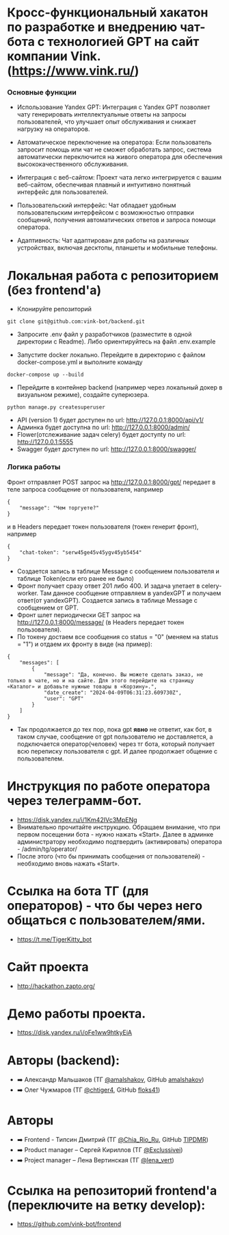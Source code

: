 # Кросс-функциональный хакатон по разработке и внедрению чат-бота с технологией GPT на сайт компании Vink. (https://www.vink.ru/)

### Основные функции
- Использование Yandex GPT: Интеграция с Yandex GPT позволяет чату генерировать интеллектуальные ответы на запросы пользователей, что улучшает опыт обслуживания и снижает нагрузку на операторов.

- Автоматическое переключение на оператора: Если пользователь запросит помощь или чат не сможет обработать запрос, система автоматически переключится на живого оператора для обеспечения высококачественного обслуживания.

- Интеграция с веб-сайтом: Проект чата легко интегрируется с вашим веб-сайтом, обеспечивая плавный и интуитивно понятный интерфейс для пользователей.

- Пользовательский интерфейс: Чат обладает удобным пользовательским интерфейсом с возможностью отправки сообщений, получения автоматических ответов и запроса помощи оператора.

- Адаптивность: Чат адаптирован для работы на различных устройствах, включая десктопы, планшеты и мобильные телефоны.

#  Локальная работа с репозиторием (без frontend'a)

- Клонируйте репозиторий
```
git clone git@github.com:vink-bot/backend.git
```

- Запросите .env файл у разработчиков (разместите в одной директории с Readme). Либо ориентируйтесь на файл .env.example

- Запустите docker локально. Перейдите в директорию с файлом docker-compose.yml и выполните команду
```
docker-compose up --build
```

- Перейдите в контейнер backend (например через локальный докер в визуальном режиме), создайте суперюзера.
```
python manage.py createsuperuser
```

- API (version 1) будет доступен по url:
http://127.0.0.1:8000/api/v1/
- Админка будет доступна по url:
http://127.0.0.1:8000/admin/
- Flower(отслеживание задач celery) будет доступty по url:
http://127.0.0.1:5555
- Swagger будет доступен по url:
http://127.0.0.1:8000/swagger/

### Логика работы
Фронт отправляет POST запрос на http://127.0.0.1:8000/gpt/ передает в теле запроса сообщение от пользователя, например
```
{
    "message": "Чем торгуете?"
}
```
и в Headers передает токен пользователя (токен генерит фронт), например
```
{
    "chat-token": "serw45ge45v45ygv45yb5454"
}
```
- Создается запись в таблице Message с сообщением пользователя и таблице Token(если его ранее не было)
- Фронт получает сразу ответ 201 либо 400. И задача улетает в celery-worker. Там данное сообщение отправляем в yandexGPT и получаем ответ(от yandexGPT). Создается запись в таблице Message с сообщением от GPT.
- Фронт шлет периодически GET запрос на http://127.0.0.1:8000/message/ (в Headers передает токен пользователя).
- По токену достаем все сообщения со status = "0" (меняем на status = "1") и отдаем их фронту в виде (на пример):
```
{
    "messages": [
        {
            "message": "Да, конечно. Вы можете сделать заказ, не только в чате, но и на сайте. Для этого перейдите на страницу «Каталог» и добавьте нужные товары в «Корзину».",
            "date_create": "2024-04-09T06:31:23.609730Z",
            "user": "GPT"
        }
    ]
}
```
- Так продолжается до тех пор, пока gpt **явно** не ответит, как бот, в таком случае, сообщение от gpt пользователю не доставляется, а подключается оператор(человек) через тг бота, который получает всю переписку пользователя с gpt. И далее продолжает общение с пользователем.

# Инструкция по работе оператора через телеграмм-бот.
- https://disk.yandex.ru/i/1Km42IVc3MpENg
- Внимательно прочитайте инструкцию. Обращаем внимание, что при первом посещении бота - нужно нажать «Start». Далее в админке администратору необходимо подтвердить (активировать) оператора - /admin/tg/operator/
- После этого (что бы принимать сообщения от пользователей) - необходимо вновь нажать «Start».

# Ссылка на бота ТГ (для операторов) - что бы через него общаться с пользователем/ями.
- https://t.me/TigerKitty_bot

# Сайт проекта
- http://hackathon.zapto.org/

# Демо работы проекта.
- https://disk.yandex.ru/i/oFe1ww9htkyEiA

# Авторы (backend):
- ➡️ Александр Мальшаков (ТГ [@amalshakov](https://t.me/amalshakov), GitHub [amalshakov](https://github.com/amalshakov/))
- ➡️ Олег Чужмаров  (ТГ [@chtiger4](https://t.me/chtiger4), GitHub [floks41](https://github.com/floks41/))

# Авторы
- ➡️ Frontend - Типсин Дмитрий (ТГ [@Chia_Rio_Ru](https://t.me/Chia_Rio_Ru), GitHub [TIPDMR](https://github.com/TIPDMR/))
- ➡️ Product manager – Сергей Кириллов (ТГ [@Exclussivei](https://t.me/Exclussivei))
- ➡️ Project manager – Лена Вертинская (ТГ [@lena_vert](https://t.me/lena_vert))

# Ссылка на репозиторий frontend'a (переключите на ветку develop):
- https://github.com/vink-bot/frontend
